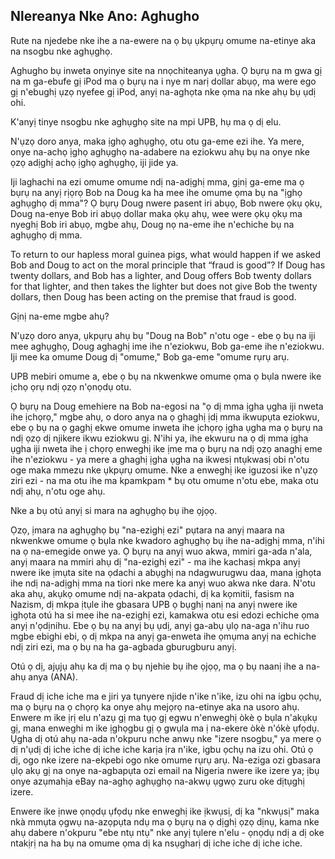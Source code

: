 ## Nlereanya Nke Ano: Aghugho

Rute na njedebe nke ihe a na-ewere na ọ bụ ụkpụrụ omume na-etinye aka na nsogbu nke aghụghọ.

Aghugho bụ inweta onyinye site na nnọchiteanya ụgha. Ọ bụrụ na m gwa gị na m ga-ebufe gị iPod ma ọ bụrụ na i nye m narị dollar abụọ, ma were ego gị n'ebughị ụzọ nyefee gị iPod, anyị na-aghọta nke ọma na nke ahụ bụ ụdị ohi.

K'anyị tinye nsogbu nke aghụghọ site na mpi UPB, hụ ma ọ dị elu.

N'ụzọ doro anya, maka ịghọ aghụghọ, otu otu ga-eme ezi ihe. Ya mere, onye na-achọ ịghọ aghụghọ na-adabere na eziokwu ahụ bụ na onye nke ọzọ adịghị achọ ịghọ aghụghọ, iji jide ya.

Iji laghachi na ezi omume omume ndị na-adịghị mma, gịnị ga-eme ma ọ bụrụ na anyị rịọrọ Bob na Doug ka ha mee ihe omume ọma bụ na "ịghọ aghụghọ dị mma"? Ọ bụrụ Doug nwere pasent iri abụọ, Bob nwere ọkụ ọkụ, Doug na-enye Bob iri abụọ dollar maka ọkụ ahụ, wee were ọkụ ọkụ ma nyeghị Bob iri abụọ, mgbe ahụ, Doug nọ na-eme ihe n'echiche bụ na aghụghọ dị mma.

To return to our hapless moral guinea pigs, what would happen if we asked Bob and Doug to act on the moral principle that “fraud is good”? If Doug has twenty dollars, and Bob has a lighter, and Doug offers Bob twenty dollars for that lighter, and then takes the lighter but does not give Bob the twenty dollars, then Doug has been acting on the premise that fraud is good.

Gịnị na-eme mgbe ahụ?

N'ụzọ doro anya, ụkpụrụ ahụ bụ "Doug na Bob" n'otu oge - ebe ọ bụ na iji mee aghụghọ, Doug aghaghị ime ihe n'eziokwu, Bob ga-eme ihe n'eziokwu. Iji mee ka omume Doug dị "omume," Bob ga-eme "omume rụrụ arụ.

UPB mebiri omume a, ebe ọ bụ na nkwenkwe omume ọma ọ bụla nwere ike ịchọ ọrụ ndị ọzọ n'ọnọdụ otu.

Ọ bụrụ na Doug emehiere na Bob na-egosi na "ọ dị mma ịgha ụgha iji nweta ihe ịchọrọ," mgbe ahụ, o doro anya na ọ ghaghị ịdị mma ikwupụta eziokwu, ebe ọ bụ na ọ gaghị ekwe omume inweta ihe ịchọrọ ịgha ụgha ma ọ bụrụ na ndị ọzọ dị njikere ikwu eziokwu gị. N'ihi ya, ihe ekwuru na ọ dị mma ịgha ụgha iji nweta ihe ị chọrọ enweghị ike ịme ma ọ bụrụ na ndị ọzọ anaghị eme ihe n'eziokwu - ya mere a ghaghị ịgha ụgha na ikwesị ntụkwasị obi n'otu oge maka mmezu nke ụkpụrụ omume. Nke a enweghị ike iguzosi ike n'ụzọ ziri ezi - na ma otu ihe ma kpamkpam * bụ otu omume n'otu ebe, maka otu ndị ahụ, n'otu oge ahụ.

Nke a bụ otú anyị si mara na aghụghọ bụ ihe ọjọọ.

Ọzọ, ịmara na aghụghọ bụ "na-ezighị ezi" pụtara na anyị maara na nkwenkwe omume ọ bụla nke kwadoro aghụghọ bụ ihe na-adịghị mma, n'ihi na ọ na-emegide onwe ya. Ọ bụrụ na anyị wuo akwa, mmiri ga-ada n'ala, anyị maara na mmiri ahụ dị "na-ezighị ezi" - ma ihe kachasị mkpa anyị nwere ike ịmụta site na ọdachi a abụghị na ndagwurugwu daa, mana ịghọta ihe ndị na-adịghị mma na tiori nke mere ka anyị wuo akwa nke dara. N'otu aka ahụ, akụkọ omume ndị na-akpata ọdachi, dị ka kọmitii, fasism na Nazism, dị mkpa ịtụle ihe gbasara UPB ọ bụghị nanị na anyị nwere ike ịghọta otú ha si mee ihe na-ezighị ezi, kamakwa otu esi edozi echiche ọma anyị n'ọdịnihu. Ebe ọ bụ na anyị bụ ụdị, anyị ga-abụ ụlọ na-aga n'ihu ruo mgbe ebighi ebi, ọ dị mkpa na anyị ga-enweta ihe ọmụma anyị na echiche ndị ziri ezi, ma ọ bụ na ha ga-agbada gburugburu anyị.

Otú ọ dị, ajụjụ ahụ ka dị ma ọ bụ njehie bụ ihe ọjọọ, ma ọ bụ naanị ihe a na-ahụ anya (ANA).

Fraud dị iche iche ma e jiri ya tụnyere njide n'ike n'ike, izu ohi na igbu ọchụ, ma ọ bụrụ na ọ chọrọ ka onye ahụ mejọrọ na-etinye aka na usoro ahụ. Enwere m ike ịrị elu n'azụ gị ma tụọ gị egwu n'enweghị òkè ọ bụla n'akụkụ gị, mana enweghi m ike ịghọgbu gị ọ gwụla ma ị na-ekere òkè n'ókè ụfọdụ. Ụgha dị otú ahụ na-ada n'okpuru nche anwụ nke "izere nsogbu," ya mere ọ dị n'ụdị dị iche iche dị iche iche karịa ịra n'ike, igbu ọchụ na izu ohi. Otú ọ dị, ogo nke izere na-ekpebi ogo nke omume rụrụ arụ. Na-eziga ozi gbasara ụlọ akụ gị na onye na-agbapụta ozi email na Nigeria nwere ike izere ya; ịbụ onye azụmahịa eBay na-aghọ aghụghọ na-akwụ ụgwọ zuru oke dịtụghị izere.

Enwere ike ịnwe ọnọdụ ụfọdụ nke enweghị ike ịkwụsị, dị ka "nkwụsị" maka nkà mmụta ọgwụ na-azọpụta ndụ ma ọ bụrụ na ọ dịghị ọzọ dịnụ, kama nke ahụ dabere n'okpuru "ebe ntụ ntụ" nke anyị tụlere n'elu - ọnọdụ ndị a dị oke ntakịrị na ha bụ na omume ọma dị ka nsụgharị dị iche iche dị iche iche.
